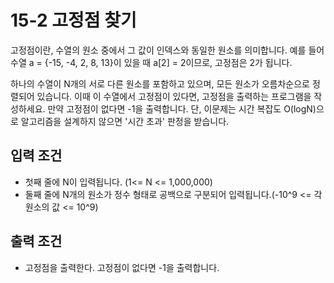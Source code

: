 # 15-2 고정점 찾기
고정점이란, 수열의 원소 중에서 그 값이 인덱스와 동일한 원소를 의미합니다. 예를 들어 수열 a = {-15, -4, 2, 8, 13}이 있을 때 a[2] = 2이므로, 고정점은 2가 됩니다.

하나의 수열이 N개의 서로 다른 원소를 포함하고 있으며, 모든 원소가 오름차순으로 정렬되어 있습니다. 이때 이 수열에서 고정점이 있다면, 고정점을 출력하는 프로그램을 작성하세요. 만약 고정점이 없다면 -1을 출력합니다.
단, 이문제는 시간 복잡도 O(logN)으로 알고리즘을 설계하지 않으면 '시간 초과' 판정을 받습니다.

## 입력 조건
- 첫째 줄에 N이 입력됩니다. (1<= N <= 1,000,000)
- 둘째 줄에 N개의 원소가 정수 형태로 공백으로 구분되어 입력됩니다.(-10^9 <= 각 원소의 값 <= 10^9)

## 출력 조건
- 고정점을 출력한다. 고정점이 없다면 -1을 출력합니다.